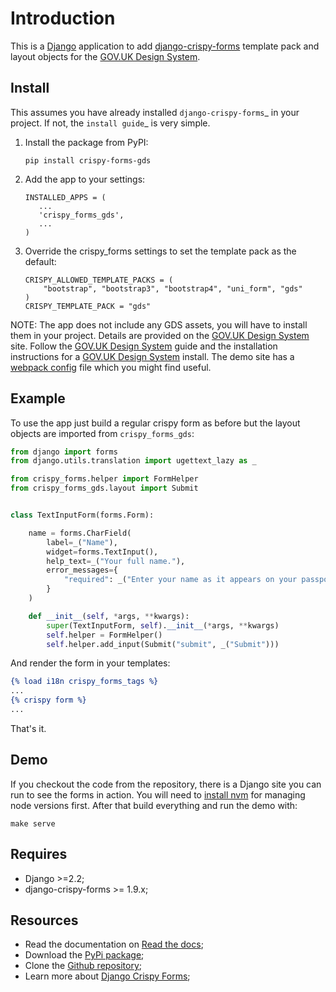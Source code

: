 # Introduction
This is a [Django](https://www.djangoproject.com/) application to add 
[django-crispy-forms](https://github.com/maraujop/django-crispy-forms/) template pack
and layout objects for the [GOV.UK Design System](https://design-system.service.gov.uk/).

## Install
This assumes you have already installed `django-crispy-forms`_ in your
project. If not, the `install guide`_ is very simple.

1. Install the package from PyPI:
    ```shell script
    pip install crispy-forms-gds
    ```
2. Add the app to your settings:
    ```
    INSTALLED_APPS = (
       ...
       'crispy_forms_gds',
       ...
    )
    ```
3. Override the crispy_forms settings to set the template pack as the default:
    ```
    CRISPY_ALLOWED_TEMPLATE_PACKS = (
        "bootstrap", "bootstrap3", "bootstrap4", "uni_form", "gds"
    )
    CRISPY_TEMPLATE_PACK = "gds"
    ```

NOTE: The app does not include any GDS assets, you will have to install them 
in your project. Details are provided on the 
[GOV.UK Design System](https://design-system.service.gov.uk/) 
site. Follow the [GOV.UK Design System](https://design-system.service.gov.uk/get-started/) 
guide and the installation instructions for a
[GOV.UK Design System](https://design-system.service.gov.uk/get-started/production/) install.
The demo site has a 
[webpack config](https://github.com/wildfish/crispy-forms-gds/blob/master/demo/frontend/webpack.config.js) 
file which you might find useful.

## Example
To use the app just build a regular crispy form as before but the layout objects 
are imported from `crispy_forms_gds`:

```python
from django import forms
from django.utils.translation import ugettext_lazy as _

from crispy_forms.helper import FormHelper
from crispy_forms_gds.layout import Submit


class TextInputForm(forms.Form):

    name = forms.CharField(
        label=_("Name"),
        widget=forms.TextInput(),
        help_text=_("Your full name."),
        error_messages={
            "required": _("Enter your name as it appears on your passport")
        }
    )

    def __init__(self, *args, **kwargs):
        super(TextInputForm, self).__init__(*args, **kwargs)
        self.helper = FormHelper()
        self.helper.add_input(Submit("submit", _("Submit")))
```
And render the form in your templates:
```djangotemplate
{% load i18n crispy_forms_tags %}
...
{% crispy form %}
...
```
That's it.

## Demo
If you checkout the code from the repository, there is a Django site you can run
to see the forms in action. You will need to [install nvm](https://github.com/nvm-sh/nvm)
for managing node versions first. After that build everything and run the demo with:
```shell script
make serve
```

## Requires
* Django >=2.2;
* django-crispy-forms >= 1.9.x;

## Resources
* Read the documentation on [Read the docs](http://crispy-forms-gds.readthedocs.io/);
* Download the [PyPi package](http://pypi.python.org/pypi/crispy-forms-gds);
* Clone the [Github repository](https://github.com/widlfish/crispy-forms-gds);
* Learn more about [Django Crispy Forms](https://django-crispy-forms.readthedocs.io/en/latest/);
